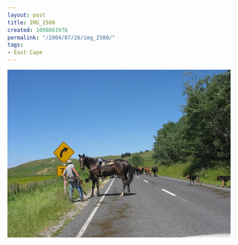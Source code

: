 ```yaml
---
layout: post
title: IMG_2580
created: 1090861976
permalink: "/2004/07/26/img_2580/"
tags:
- East Cape
---
```


<img src="/image/images/img_2580-871.jpg"/>

